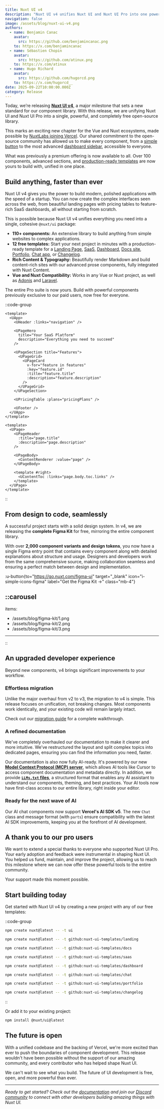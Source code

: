 ```yaml
---
title: Nuxt UI v4
description: "Nuxt UI v4 unifies Nuxt UI and Nuxt UI Pro into one powerful, completely free library. With over 110 components, 12 templates, and a comprehensive Figma kit, all of this is available for free."
navigation: false
image: /assets/blog/nuxt-ui-v4.png
authors:
  - name: Benjamin Canac
    avatar:
      src: https://github.com/benjamincanac.png
    to: https://x.com/benjamincanac
  - name: Sébastien Chopin
    avatar:
      src: https://github.com/atinux.png
    to: https://x.com/atinux
  - name: Hugo Richard
    avatar:
      src: https://github.com/hugorcd.png
    to: https://x.com/hugorcd__
date: 2025-09-22T10:00:00.000Z
category: Release
---
```


Today, we’re releasing [**Nuxt UI v4**](https://ui.nuxt.com), a major milestone that sets a new standard for our component library. With this release, we are unifying Nuxt UI and Nuxt UI Pro into a single, powerful, and completely free open-source library.

This marks an exciting new chapter for the Vue and Nuxt ecosystems, made possible by [NuxtLabs joining Vercel](https://nuxtlabs.com). Our shared commitment to the open-source community has allowed us to make every component, from a [simple button](https://ui.nuxt.com/docs/components/button) to the most advanced [dashboard sidebar](https://ui.nuxt.com/docs/components/dashboard-sidebar), accessible to everyone.

What was previously a premium offering is now available to all. Over 100 components, advanced sections, and [production-ready templates](https://ui.nuxt.com/templates) are now yours to build with, unified in one place.

## Build anything, faster than ever

Nuxt UI v4 gives you the power to build modern, polished applications with the speed of a startup. You can now create the complex interfaces seen across the web, from beautiful landing pages with pricing tables to feature-rich SaaS dashboards, all without starting from scratch.

This is possible because Nuxt UI v4 unifies everything you need into a single, cohesive `@nuxt/ui` package:

- **110+ components:** An extensive library to build anything from simple websites to complex applications.
- **12 free templates:** Start your next project in minutes with a production-ready template for a [Landing Page](https://landing-template.nuxt.dev), [SaaS](https://saas-template.nuxt.dev), [Dashboard](https://dashboard-template.nuxt.dev), [Docs site](https://docs-template.nuxt.dev), [Portfolio](https://portfolio-template.nuxt.dev), [Chat app](https://chat-template.nuxt.dev), or [Changelog](https://changelog-template.nuxt.dev).
- **Rich Content & Typography:** Beautifully render Markdown and build content-rich sites with our advanced prose components, fully integrated with Nuxt Content.
- **Vue and Nuxt Compatibility:** Works in any Vue or Nuxt project, as well as [Adonis](https://github.com/nuxt-ui-templates/starter-adonis) and [Laravel](https://github.com/nuxt-ui-templates/starter-laravel).

The entire Pro suite is now yours. Build with powerful components previously exclusive to our paid users, now free for everyone.

::code-group

```vue [Landing Page]
<template>
  <UApp>
    <UHeader :links="navigation" />

    <UPageHero
      title="Your SaaS Platform"
      description="Everything you need to succeed"
    />

    <UPageSection title="Features">
      <UPageGrid>
        <UPageCard
          v-for="feature in features"
          :key="feature.id"
          :title="feature.title"
          :description="feature.description"
        />
      </UPageGrid>
    </UPageSection>

    <UPricingTable :plans="pricingPlans" />

    <UFooter />
  </UApp>
</template>
```

```vue [Documentation]
<template>
  <UPage>
    <UPageHeader
      :title="page.title"
      :description="page.description"
    />

    <UPageBody>
      <ContentRenderer :value="page" />
    </UPageBody>

    <template #right>
      <UContentToc :links="page.body.toc.links" />
    </template>
  </UPage>
</template>
```

::

## From design to code, seamlessly

A successful project starts with a solid design system. In v4, we are releasing the **complete Figma Kit** for free, mirroring the entire component library.

With over **2,000 component variants and design tokens**, you now have a single Figma entry point that contains every component along with detailed explanations about structure and usage. Designers and developers work from the same comprehensive source, making collaboration seamless and ensuring a perfect match between design and implementation.

:u-button{to="https://go.nuxt.com/figma-ui" target="_blank" icon="i-simple-icons-figma" label="Get the Figma Kit →" class="mb-4"}

::carousel
---
items:
  - /assets/blog/figma-kit/1.png
  - /assets/blog/figma-kit/2.png
  - /assets/blog/figma-kit/3.png
---
::

## An upgraded developer experience

Beyond new components, v4 brings significant improvements to your workflow.

### Effortless migration

Unlike the major overhaul from v2 to v3, the migration to v4 is simple. This release focuses on unification, not breaking changes. Most components work identically, and your existing code will remain largely intact.

Check out our [migration guide](https://ui.nuxt.com/getting-started/migration/v4) for a complete walkthrough.

### A refined documentation

We've completely overhauled our documentation to make it clearer and more intuitive. We’ve restructured the layout and split complex topics into dedicated pages, ensuring you can find the information you need, faster.

Our documentation is also now fully AI-ready. It's powered by our new **[Model Context Protocol (MCP) server](https://ui.nuxt.com/docs/getting-started/ai/mcp)**, which allows AI tools like Cursor to access component documentation and metadata directly. In addition, we provide **[`LLMs.txt` files](https://ui.nuxt.com/docs/getting-started/ai/llms-txt)**, a structured format that enables any AI assistant to understand our components, theming, and best practices. Your AI tools now have first-class access to our entire library, right inside your editor.

### Ready for the next wave of AI

Our AI chat components now support **Vercel's AI SDK v5**. The new `Chat` class and message format (with `parts`) ensure compatibility with the latest AI SDK improvements, keeping you at the forefront of AI development.

## A thank you to our pro users

We want to extend a special thanks to everyone who supported Nuxt UI Pro. Your early adoption and feedback were instrumental in shaping Nuxt UI. You helped us fund, maintain, and improve the project, allowing us to reach this milestone where we can now offer these powerful tools to the entire community.

Your support made this moment possible.

## Start building today

Get started with Nuxt UI v4 by creating a new project with any of our free templates:

::code-group

```bash [Starter]
npm create nuxt@latest -- -t ui
```

```bash [Landing]
npm create nuxt@latest -- -t github:nuxt-ui-templates/landing
```

```bash [Docs]
npm create nuxt@latest -- -t github:nuxt-ui-templates/docs
```

```bash [SaaS]
npm create nuxt@latest -- -t github:nuxt-ui-templates/saas
```

```bash [Dashboard]
npm create nuxt@latest -- -t github:nuxt-ui-templates/dashboard
```

```bash [Chat]
npm create nuxt@latest -- -t github:nuxt-ui-templates/chat
```

```bash [Portfolio]
npm create nuxt@latest -- -t github:nuxt-ui-templates/portfolio
```

```bash [Changelog]
npm create nuxt@latest -- -t github:nuxt-ui-templates/changelog
```

::

Or add it to your existing project:

```bash
npm install @nuxt/ui@latest
```

## The future is open

With a unified codebase and the backing of Vercel, we're more excited than ever to push the boundaries of component development. This release wouldn't have been possible without the support of our amazing community, and every contributor who has helped shape Nuxt UI.

We can't wait to see what you build. The future of UI development is free, open, and more powerful than ever.

---

*Ready to get started? Check out the [documentation](https://ui.nuxt.com) and join our [Discord community](https://discord.nuxt.com) to connect with other developers building amazing things with Nuxt UI.*
